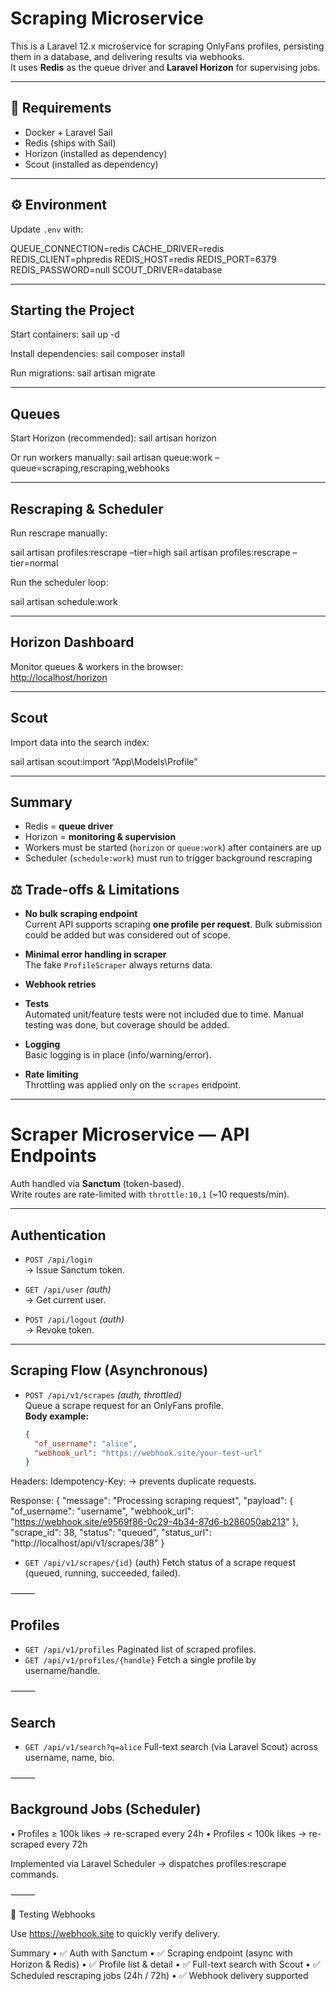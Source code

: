 # Scraping Microservice

This is a Laravel 12.x microservice for scraping OnlyFans profiles, persisting them in a database, and delivering results via webhooks.  
It uses **Redis** as the queue driver and **Laravel Horizon** for supervising jobs.

---

## 🔧 Requirements
- Docker + Laravel Sail
- Redis (ships with Sail)
- Horizon (installed as dependency)
- Scout (installed as dependency)

---

## ⚙️ Environment

Update `.env` with:

QUEUE_CONNECTION=redis
CACHE_DRIVER=redis
REDIS_CLIENT=phpredis
REDIS_HOST=redis
REDIS_PORT=6379
REDIS_PASSWORD=null
SCOUT_DRIVER=database

---

## Starting the Project

Start containers:
sail up -d

Install dependencies:
sail composer install

Run migrations:
sail artisan migrate

---

## Queues

Start Horizon (recommended):
sail artisan horizon

Or run workers manually:
sail artisan queue:work –queue=scraping,rescraping,webhooks

---

## Rescraping & Scheduler

Run rescrape manually:

sail artisan profiles:rescrape –tier=high
sail artisan profiles:rescrape –tier=normal

Run the scheduler loop:

sail artisan schedule:work

---

## Horizon Dashboard

Monitor queues & workers in the browser:  
[http://localhost/horizon](http://localhost/horizon)

---

## Scout

Import data into the search index:

sail artisan scout:import “App\Models\Profile”

---

## Summary
- Redis = **queue driver**
- Horizon = **monitoring & supervision**
- Workers must be started (`horizon` or `queue:work`) after containers are up
- Scheduler (`schedule:work`) must run to trigger background rescraping

## ⚖️ Trade-offs & Limitations

- **No bulk scraping endpoint**  
  Current API supports scraping **one profile per request**. Bulk submission could be added but was considered out of scope.

- **Minimal error handling in scraper**  
  The fake `ProfileScraper` always returns data.

- **Webhook retries**  

- **Tests**  
  Automated unit/feature tests were not included due to time. Manual testing was done, but coverage should be added.

- **Logging**  
  Basic logging is in place (info/warning/error).

- **Rate limiting**  
  Throttling was applied only on the `scrapes` endpoint.

---


# Scraper Microservice — API Endpoints

Auth handled via **Sanctum** (token-based).  
Write routes are rate-limited with `throttle:10,1` (~10 requests/min).

---

## Authentication
- `POST /api/login`  
  → Issue Sanctum token.

- `GET /api/user` *(auth)*  
  → Get current user.

- `POST /api/logout` *(auth)*  
  → Revoke token.

---

## Scraping Flow (Asynchronous)

- `POST /api/v1/scrapes` *(auth, throttled)*  
  Queue a scrape request for an OnlyFans profile.  
  **Body example:**
  ```json
  {
    "of_username": "alice",
    "webhook_url": "https://webhook.site/your-test-url"
  }

Headers:
Idempotency-Key: <uuid> → prevents duplicate requests.

Response:
{
    "message": "Processing scraping request",
    "payload": {
        "of_username": "username",
        "webhook_url": "https://webhook.site/e9569f86-0c29-4b34-87d6-b286050ab213"
    },
    "scrape_id": 38,
    "status": "queued",
    "status_url": "http://localhost/api/v1/scrapes/38"
}

- `GET /api/v1/scrapes/{id}` (auth)
Fetch status of a scrape request (queued, running, succeeded, failed).

⸻

## Profiles
-	`GET /api/v1/profiles`
Paginated list of scraped profiles.
-	`GET /api/v1/profiles/{handle}`
Fetch a single profile by username/handle.

⸻

## Search
-	`GET /api/v1/search?q=alice`
Full-text search (via Laravel Scout) across username, name, bio.

⸻

## Background Jobs (Scheduler)
•	Profiles ≥ 100k likes → re-scraped every 24h
•	Profiles < 100k likes → re-scraped every 72h

Implemented via Laravel Scheduler → dispatches profiles:rescrape commands.

⸻

🧪 Testing Webhooks

Use https://webhook.site to quickly verify delivery.

Summary
•	✅ Auth with Sanctum
•	✅ Scraping endpoint (async with Horizon & Redis)
•	✅ Profile list & detail
•	✅ Full-text search with Scout
•	✅ Scheduled rescraping jobs (24h / 72h)
•	✅ Webhook delivery supported


